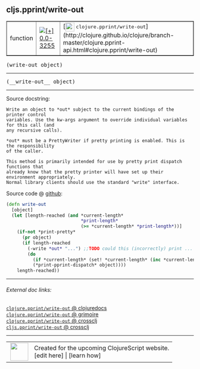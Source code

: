 ## cljs.pprint/write-out



 <table border="1">
<tr>
<td>function</td>
<td><a href="https://github.com/cljsinfo/cljs-api-docs/tree/0.0-3255"><img valign="middle" alt="[+] 0.0-3255" title="Added in 0.0-3255" src="https://img.shields.io/badge/+-0.0--3255-lightgrey.svg"></a> </td>
<td>
[<img height="24px" valign="middle" src="http://i.imgur.com/1GjPKvB.png"> <samp>clojure.pprint/write-out</samp>](http://clojure.github.io/clojure/branch-master/clojure.pprint-api.html#clojure.pprint/write-out)
</td>
</tr>
</table>

<samp>(write-out object)</samp><br>

---

 <samp>
(__write-out__ object)<br>
</samp>

---





Source docstring:

```
Write an object to *out* subject to the current bindings of the printer control
variables. Use the kw-args argument to override individual variables for this call (and
any recursive calls).

*out* must be a PrettyWriter if pretty printing is enabled. This is the responsibility
of the caller.

This method is primarily intended for use by pretty print dispatch functions that
already know that the pretty printer will have set up their environment appropriately.
Normal library clients should use the standard "write" interface. 
```


Source code @ [github]():

```clj
(defn write-out
  [object]
  (let [length-reached (and *current-length*
                            *print-length*
                            (>= *current-length* *print-length*))]
    (if-not *print-pretty*
      (pr object)
      (if length-reached
        (-write *out* "...") ;;TODO could this (incorrectly) print ... on the next line?
        (do
          (if *current-length* (set! *current-length* (inc *current-length*)))
          (*print-pprint-dispatch* object))))
    length-reached))
```

<!--
Repo - tag - source tree - lines:

 <pre>

</pre>

-->

---



###### External doc links:

[`clojure.pprint/write-out` @ clojuredocs](http://clojuredocs.org/clojure.pprint/write-out)<br>
[`clojure.pprint/write-out` @ grimoire](http://conj.io/store/v1/org.clojure/clojure/1.7.0-beta3/clj/clojure.pprint/write-out/)<br>
[`clojure.pprint/write-out` @ crossclj](http://crossclj.info/fun/clojure.pprint/write-out.html)<br>
[`cljs.pprint/write-out` @ crossclj](http://crossclj.info/fun/cljs.pprint.cljs/write-out.html)<br>

---

 <table>
<tr><td>
<img valign="middle" align="right" width="48px" src="http://i.imgur.com/Hi20huC.png">
</td><td>
Created for the upcoming ClojureScript website.<br>
[edit here] | [learn how]
</td></tr></table>

[edit here]:https://github.com/cljsinfo/cljs-api-docs/blob/master/cljsdoc/cljs.pprint/write-out.cljsdoc
[learn how]:https://github.com/cljsinfo/cljs-api-docs/wiki/cljsdoc-files

<!--

This information was too distracting to show to readers, but I'll leave it
commented here since it is helpful to:

- pretty-print the data used to generate this document
- and show how to retrieve that data



The API data for this symbol:

```clj
{:ns "cljs.pprint",
 :name "write-out",
 :signature ["[object]"],
 :name-encode "write-out",
 :history [["+" "0.0-3255"]],
 :type "function",
 :clj-equiv {:full-name "clojure.pprint/write-out",
             :url "http://clojure.github.io/clojure/branch-master/clojure.pprint-api.html#clojure.pprint/write-out"},
 :full-name-encode "cljs.pprint/write-out",
 :source {:code "(defn write-out\n  [object]\n  (let [length-reached (and *current-length*\n                            *print-length*\n                            (>= *current-length* *print-length*))]\n    (if-not *print-pretty*\n      (pr object)\n      (if length-reached\n        (-write *out* \"...\") ;;TODO could this (incorrectly) print ... on the next line?\n        (do\n          (if *current-length* (set! *current-length* (inc *current-length*)))\n          (*print-pprint-dispatch* object))))\n    length-reached))",
          :title "Source code",
          :repo "clojurescript",
          :tag "r1.8.51",
          :filename "src/main/cljs/cljs/pprint.cljs",
          :lines [724 746],
          :url "https://github.com/clojure/clojurescript/blob/r1.8.51/src/main/cljs/cljs/pprint.cljs#L724-L746"},
 :usage ["(write-out object)"],
 :full-name "cljs.pprint/write-out",
 :docstring "Write an object to *out* subject to the current bindings of the printer control\nvariables. Use the kw-args argument to override individual variables for this call (and\nany recursive calls).\n\n*out* must be a PrettyWriter if pretty printing is enabled. This is the responsibility\nof the caller.\n\nThis method is primarily intended for use by pretty print dispatch functions that\nalready know that the pretty printer will have set up their environment appropriately.\nNormal library clients should use the standard \"write\" interface. ",
 :cljsdoc-url "https://github.com/cljsinfo/cljs-api-docs/blob/master/cljsdoc/cljs.pprint/write-out.cljsdoc"}

```

Retrieve the API data for this symbol:

```clj
;; from Clojure REPL
(require '[clojure.edn :as edn])
(-> (slurp "https://raw.githubusercontent.com/cljsinfo/cljs-api-docs/catalog/cljs-api.edn")
    (edn/read-string)
    (get-in [:symbols "cljs.pprint/write-out"]))
```

-->

